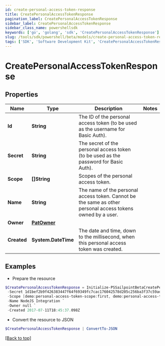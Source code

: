 ```yaml
---
id: create-personal-access-token-response
title: CreatePersonalAccessTokenResponse
pagination_label: CreatePersonalAccessTokenResponse
sidebar_label: CreatePersonalAccessTokenResponse
sidebar_class_name: powershellsdk
keywords: ['go', 'golang', 'sdk', 'CreatePersonalAccessTokenResponse'] 
slug: /tools/sdk/powershell/beta/models/create-personal-access-token-response
tags: ['SDK', 'Software Development Kit', 'CreatePersonalAccessTokenResponse']
---
```



# CreatePersonalAccessTokenResponse

## Properties

Name | Type | Description | Notes
------------ | ------------- | ------------- | -------------
**Id** |  **String** | The ID of the personal access token (to be used as the username for Basic Auth). | 
**Secret** |  **String** | The secret of the personal access token (to be used as the password for Basic Auth). | 
**Scope** |  **[]String** | Scopes of the personal  access token. | 
**Name** |  **String** | The name of the personal access token. Cannot be the same as other personal access tokens owned by a user. | 
**Owner** |  [**PatOwner**](pat-owner) |  | 
**Created** |  **System.DateTime** | The date and time, down to the millisecond, when this personal access token was created. | 

## Examples

- Prepare the resource
```powershell
$CreatePersonalAccessTokenResponse = Initialize-PSSailpointBetaCreatePersonalAccessTokenResponse  -Id 86f1dc6fe8f54414950454cbb11278fa `
 -Secret 1d1bef2b9f426383447f64f69349fc7cac176042578d205c256ba3f37c59adb9 `
 -Scope [demo:personal-access-token-scope:first, demo:personal-access-token-scope:second] `
 -Name NodeJS Integration `
 -Owner null `
 -Created 2017-07-11T18:45:37.098Z
```

- Convert the resource to JSON
```powershell
$CreatePersonalAccessTokenResponse | ConvertTo-JSON
```


[[Back to top]](#) 

